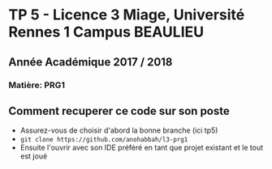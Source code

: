 # TP 5 - Licence 3 Miage, Université Rennes 1 Campus BEAULIEU
## Année Académique 2017 / 2018
### Matière: PRG1

## Comment recuperer ce code sur son poste
- Assurez-vous de choisir d'abord la bonne branche (ici tp5)
- ``
git clone https://github.com/anohabbah/l3-prg1
``
- Ensuite l'ouvrir avec son IDE préféré en tant que projet existant et le tout est joué
